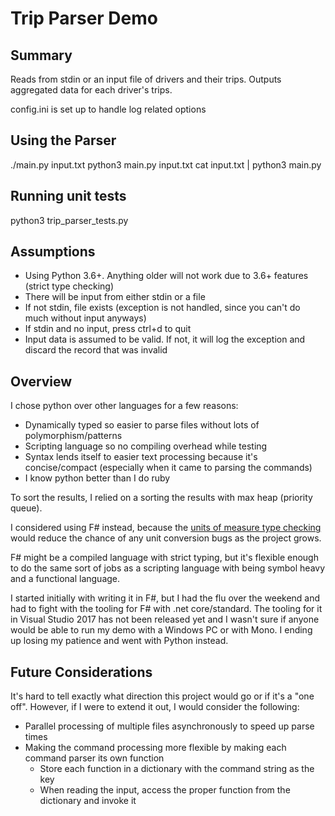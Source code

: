 # Trip Parser Demo

## Summary
Reads from stdin or an input file of drivers and their trips.
Outputs aggregated data for each driver's trips.

config.ini is set up to handle log related options

## Using the Parser
./main.py input.txt
python3 main.py input.txt
cat input.txt | python3 main.py

## Running unit tests
python3 trip_parser_tests.py

## Assumptions
  * Using Python 3.6+. Anything older will not work due to 3.6+ features (strict type checking)
  * There will be input from either stdin or a file
  * If not stdin, file exists (exception is not handled, since you can't do much without input anyways)
  * If stdin and no input, press ctrl+d to quit
  * Input data is assumed to be valid. If not, it will log the exception and discard the record that was invalid


## Overview
I chose python over other languages for a few reasons:

  * Dynamically typed so easier to parse files without lots of polymorphism/patterns
  * Scripting language so no compiling overhead while testing
  * Syntax lends itself to easier text processing because it's concise/compact (especially when it came to parsing the commands)
  * I know python better than I do ruby

To sort the results, I relied on a sorting the results with max heap (priority queue).

I considered using F# instead, because the [units of measure type checking](https://fsharpforfunandprofit.com/posts/units-of-measure) would reduce the chance of any unit conversion bugs as the project grows.

F# might be a compiled language with strict typing, but it's flexible enough to do the same sort of jobs as a scripting language with being symbol heavy and a functional language.

I started initially with writing it in F#, but I had the flu over the weekend and had to fight with the tooling for F# with .net core/standard. The tooling for it in Visual Studio 2017 has not been released yet and I wasn't sure if anyone would be able to run my demo with a Windows PC or with Mono. I ending up losing my patience and went with Python instead.

 ## Future Considerations

It's hard to tell exactly what direction this project would go or if it's a "one off". However, if I were to extend it out, I would consider the following:

  * Parallel processing of multiple files asynchronously to speed up parse times
  * Making the command processing more flexible by making each command parser its own function
    * Store each function in a dictionary with the command string as the key
    * When reading the input, access the proper function from the dictionary and invoke it